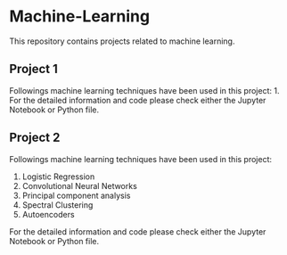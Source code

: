 # Machine-Learning
This repository contains projects related to machine learning.

## Project 1

Followings machine learning techniques have been used in this project:
1. 
For the detailed information and code please check either the Jupyter Notebook or Python file.


## Project 2
Followings machine learning techniques have been used in this project:
1. Logistic Regression
2. Convolutional Neural Networks
3. Principal component analysis
4. Spectral Clustering
5. Autoencoders

For the detailed information and code please check either the Jupyter Notebook or Python file.
